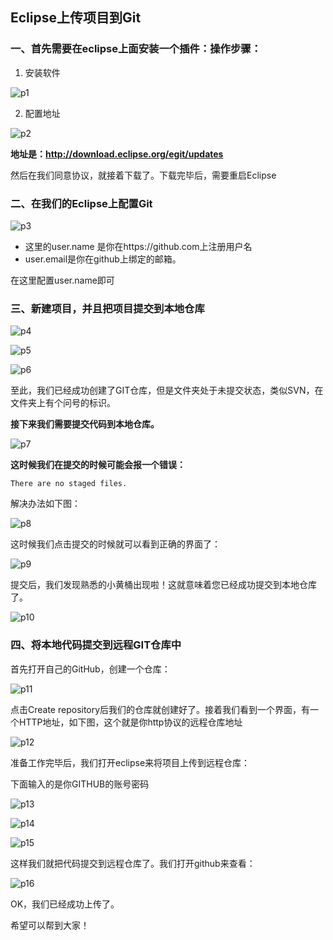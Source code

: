 
## Eclipse上传项目到Git


### 一、首先需要在eclipse上面安装一个插件：操作步骤：

1. 安装软件

![p1](https://github.com/yueyuanyang/knowledge/blob/master/git/img/p1.png)

2. 配置地址

![p2](https://github.com/yueyuanyang/knowledge/blob/master/git/img/p2.png)

**地址是：http://download.eclipse.org/egit/updates**

然后在我们同意协议，就接着下载了。下载完毕后，需要重启Eclipse

### 二、在我们的Eclipse上配置Git

![p3](https://github.com/yueyuanyang/knowledge/blob/master/git/img/p3.png)

- 这里的user.name 是你在https://github.com上注册用户名
- user.email是你在github上绑定的邮箱。

在这里配置user.name即可 

### 三、新建项目，并且把项目提交到本地仓库

![p4](https://github.com/yueyuanyang/knowledge/blob/master/git/img/p4.png)

![p5](https://github.com/yueyuanyang/knowledge/blob/master/git/img/p5.png)

![p6](https://github.com/yueyuanyang/knowledge/blob/master/git/img/p6.png)

至此，我们已经成功创建了GIT仓库，但是文件夹处于未提交状态，类似SVN，在文件夹上有个问号的标识。

**接下来我们需要提交代码到本地仓库。**

![p7](https://github.com/yueyuanyang/knowledge/blob/master/git/img/p7.png)

**这时候我们在提交的时候可能会报一个错误：**

`There are no staged files.`

解决办法如下图：

![p8](https://github.com/yueyuanyang/knowledge/blob/master/git/img/p8.png)

这时候我们点击提交的时候就可以看到正确的界面了：

![p9](https://github.com/yueyuanyang/knowledge/blob/master/git/img/p9.png)

提交后，我们发现熟悉的小黄桶出现啦！这就意味着您已经成功提交到本地仓库了。

![p10](https://github.com/yueyuanyang/knowledge/blob/master/git/img/p10.png)

### 四、将本地代码提交到远程GIT仓库中

首先打开自己的GitHub，创建一个仓库：

![p11](https://github.com/yueyuanyang/knowledge/blob/master/git/img/p11.png)

点击Create repository后我们的仓库就创建好了。接着我们看到一个界面，有一个HTTP地址，如下图，这个就是你http协议的远程仓库地址

![p12](https://github.com/yueyuanyang/knowledge/blob/master/git/img/p12.png)

准备工作完毕后，我们打开eclipse来将项目上传到远程仓库：


下面输入的是你GITHUB的账号密码

![p13](https://github.com/yueyuanyang/knowledge/blob/master/git/img/p13.png)

![p14](https://github.com/yueyuanyang/knowledge/blob/master/git/img/p14.png)

![p15](https://github.com/yueyuanyang/knowledge/blob/master/git/img/p15.png)

这样我们就把代码提交到远程仓库了。我们打开github来查看：

![p16](https://github.com/yueyuanyang/knowledge/blob/master/git/img/p16.png)

OK，我们已经成功上传了。

希望可以帮到大家！









